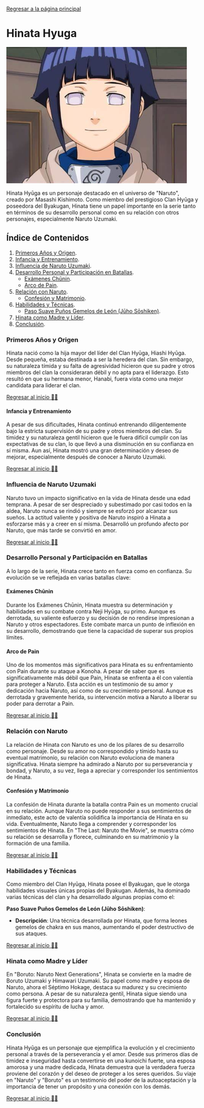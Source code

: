 [Regresar a la página principal](../README.md)

# Hinata Hyuga

![Hinata](img/hinata.jpeg)

Hinata Hyūga es un personaje destacado en el universo de "Naruto", creado por Masashi Kishimoto. Como miembro del prestigioso Clan Hyūga y poseedora del Byakugan, Hinata tiene un papel importante en la serie tanto en términos de su desarrollo personal como en su relación con otros personajes, especialmente Naruto Uzumaki.

## Índice de Contenidos

1. [Primeros Años y Origen](#primeros-años-y-origen).
2. [Infancia y Entrenamiento](#infancia-y-entrenamiento).
3. [Influencia de Naruto Uzumaki](#influencia-de-naruto-uzumaki).
4. [Desarrollo Personal y Participación en Batallas](#desarrollo-personal-y-participación-en-batallas).
   - [Exámenes Chūnin](#exámenes-chūnin).
   - [Arco de Pain](#arco-de-pain).
5. [Relación con Naruto](#relación-con-naruto).
   - [Confesión y Matrimonio](#confesión-y-matrimonio).
6. [Habilidades y Técnicas](#habilidades-y-técnicas).
    - [Paso Suave Puños Gemelos de León (Jūho Sōshiken)](#paso-suave-puños-gemelos-de-león-jūho-sōshiken).
7. [Hinata como Madre y Líder](#hinata-como-madre-y-líder).
8. [Conclusión](#conclusión).

### Primeros Años y Origen

Hinata nació como la hija mayor del líder del Clan Hyūga, Hiashi Hyūga. Desde pequeña, estaba destinada a ser la heredera del clan. Sin embargo, su naturaleza tímida y su falta de agresividad hicieron que su padre y otros miembros del clan la consideraran débil y no apta para el liderazgo. Esto resultó en que su hermana menor, Hanabi, fuera vista como una mejor candidata para liderar el clan.

[Regresar al inicio ☝🏻](#hinata-hyuga)

#### Infancia y Entrenamiento

A pesar de sus dificultades, Hinata continuó entrenando diligentemente bajo la estricta supervisión de su padre y otros miembros del clan. Su timidez y su naturaleza gentil hicieron que le fuera difícil cumplir con las expectativas de su clan, lo que llevó a una disminución en su confianza en sí misma. Aun así, Hinata mostró una gran determinación y deseo de mejorar, especialmente después de conocer a Naruto Uzumaki.

[Regresar al inicio ☝🏻](#hinata-hyuga)

### Influencia de Naruto Uzumaki

Naruto tuvo un impacto significativo en la vida de Hinata desde una edad temprana. A pesar de ser despreciado y subestimado por casi todos en la aldea, Naruto nunca se rindió y siempre se esforzó por alcanzar sus sueños. La actitud valiente y positiva de Naruto inspiró a Hinata a esforzarse más y a creer en sí misma. Desarrolló un profundo afecto por Naruto, que más tarde se convirtió en amor.

[Regresar al inicio ☝🏻](#hinata-hyuga)

### Desarrollo Personal y Participación en Batallas

A lo largo de la serie, Hinata crece tanto en fuerza como en confianza. Su evolución se ve reflejada en varias batallas clave:

#### Exámenes Chūnin

Durante los Exámenes Chūnin, Hinata muestra su determinación y habilidades en su combate contra Neji Hyūga, su primo. Aunque es derrotada, su valiente esfuerzo y su decisión de no rendirse impresionan a Naruto y otros espectadores. Este combate marca un punto de inflexión en su desarrollo, demostrando que tiene la capacidad de superar sus propios límites.

#### Arco de Pain

Uno de los momentos más significativos para Hinata es su enfrentamiento con Pain durante su ataque a Konoha. A pesar de saber que es significativamente más débil que Pain, Hinata se enfrenta a él con valentía para proteger a Naruto. Esta acción es un testimonio de su amor y dedicación hacia Naruto, así como de su crecimiento personal. Aunque es derrotada y gravemente herida, su intervención motiva a Naruto a liberar su poder para derrotar a Pain.

[Regresar al inicio ☝🏻](#hinata-hyuga)

### Relación con Naruto

La relación de Hinata con Naruto es uno de los pilares de su desarrollo como personaje. Desde su amor no correspondido y tímido hasta su eventual matrimonio, su relación con Naruto evoluciona de manera significativa. Hinata siempre ha admirado a Naruto por su perseverancia y bondad, y Naruto, a su vez, llega a apreciar y corresponder los sentimientos de Hinata.

#### Confesión y Matrimonio

La confesión de Hinata durante la batalla contra Pain es un momento crucial en su relación. Aunque Naruto no puede responder a sus sentimientos de inmediato, este acto de valentía solidifica la importancia de Hinata en su vida. Eventualmente, Naruto llega a comprender y corresponder los sentimientos de Hinata. En "The Last: Naruto the Movie", se muestra cómo su relación se desarrolla y florece, culminando en su matrimonio y la formación de una familia.

[Regresar al inicio ☝🏻](#hinata-hyuga)

### Habilidades y Técnicas

Como miembro del Clan Hyūga, Hinata posee el Byakugan, que le otorga habilidades visuales únicas propias del Byakugan. Además, ha dominado varias técnicas del clan y ha desarrollado algunas propias como el:

 **Paso Suave Puños Gemelos de León (Jūho Sōshiken)**:
   - **Descripción**: Una técnica desarrollada por Hinata, que forma leones gemelos de chakra en sus manos, aumentando el poder destructivo de sus ataques.

[Regresar al inicio ☝🏻](#hinata-hyuga
)
### Hinata como Madre y Líder

En "Boruto: Naruto Next Generations", Hinata se convierte en la madre de Boruto Uzumaki y Himawari Uzumaki. Su papel como madre y esposa de Naruto, ahora el Séptimo Hokage, destaca su madurez y su crecimiento como persona. A pesar de su naturaleza gentil, Hinata sigue siendo una figura fuerte y protectora para su familia, demostrando que ha mantenido y fortalecido su espíritu de lucha y amor.

[Regresar al inicio ☝🏻](#hinata-hyuga)

### Conclusión

Hinata Hyūga es un personaje que ejemplifica la evolución y el crecimiento personal a través de la perseverancia y el amor. Desde sus primeros días de timidez e inseguridad hasta convertirse en una kunoichi fuerte, una esposa amorosa y una madre dedicada, Hinata demuestra que la verdadera fuerza proviene del corazón y del deseo de proteger a los seres queridos. Su viaje en "Naruto" y "Boruto" es un testimonio del poder de la autoaceptación y la importancia de tener un propósito y una conexión con los demás.

[Regresar al inicio ☝🏻](#hinata-hyuga)